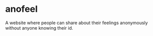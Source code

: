 # anofeel
A website where people can share about their feelings anonymously without anyone knowing their id.
